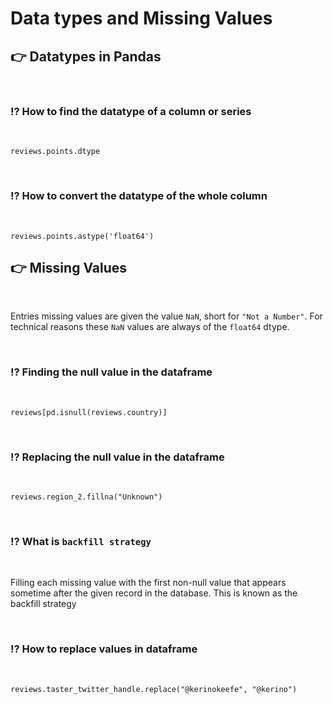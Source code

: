 # Data types and Missing Values

## 👉 Datatypes in Pandas

<br>

### ⁉️ How to find the datatype of a column or series
<br>

```
reviews.points.dtype
```

<br>

### ⁉️ How to convert the datatype of the whole column
<br>

```
reviews.points.astype('float64')
```

## 👉 Missing Values

<br>

Entries missing values are given the value `NaN`, short for `"Not a Number"`. For technical reasons these `NaN` values are always of the `float64` dtype.


<br>

### ⁉️ Finding the null value in the dataframe
<br>

```
reviews[pd.isnull(reviews.country)]
```

<br>

### ⁉️ Replacing the null value in the dataframe
<br>

```
reviews.region_2.fillna("Unknown")
```

<br>

### ⁉️ What is `backfill strategy`
<br>

Filling each missing value with the first non-null value that appears sometime after the given record in the database. This is known as the backfill strategy

<br>

### ⁉️ How to replace values in dataframe
<br>

```
reviews.taster_twitter_handle.replace("@kerinokeefe", "@kerino")
```